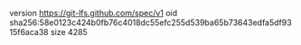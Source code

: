 version https://git-lfs.github.com/spec/v1
oid sha256:58e0123c424b0fb76c4018dc55efc255d539ba65b73643edfa5df9315f6aca38
size 4285
